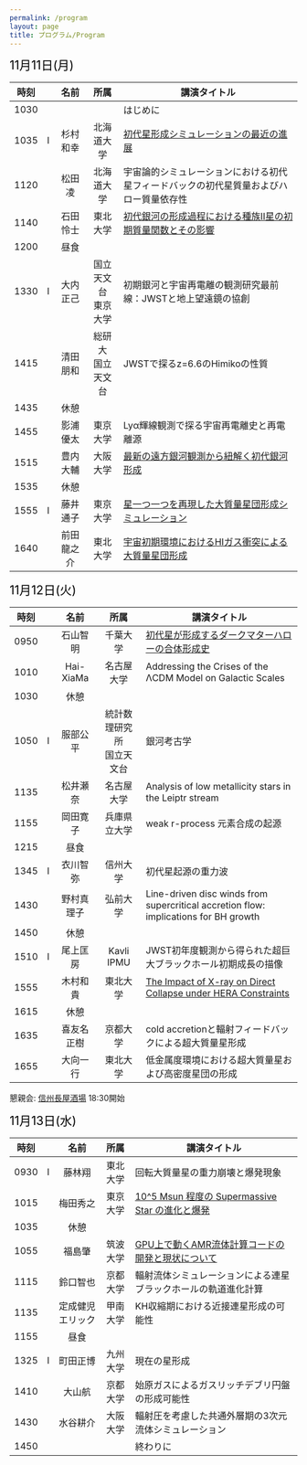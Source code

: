 ```yaml
---
permalink: /program
layout: page
title: プログラム/Program
---
```



<span style="font-size: 150%; color: black;">11月11日(月)</span>

| 時刻||名前|所属|講演タイトル|
|:-:|:-:|:------:|:-----:|----|
|1030||  || はじめに|
|1035|I|杉村和幸|北海道大学|[初代星形成シミュレーションの最近の進展](https://fukushimahj.github.io/FSFG2024/pdfs/Kazuyuki_Sugimura.pdf)|
|1120||松田凌|北海道大学|宇宙論的シミュレーションにおける初代星フィードバックの初代星質量およびハロー質量依存性|
|1140||石田怜士|東北大学|[初代銀河の形成過程における種族II星の初期質量関数とその影響](https://fukushimahj.github.io/FSFG2024/pdfs/reishi_ishida.pdf)|
|1200||昼食|||
|1330|I|大内正己|国立天文台<br>東京大学|初期銀河と宇宙再電離の観測研究最前線：JWSTと地上望遠鏡の協創|
|1415||清田朋和|総研大<br>国立天文台|JWSTで探るz=6.6のHimikoの性質|
|1435||休憩|||
|1455||影浦優太|東京大学|Lyα輝線観測で探る宇宙再電離史と再電離源|
|1515||豊内大輔|大阪大学|[最新の遠方銀河観測から紐解く初代銀河形成](https://fukushimahj.github.io/FSFG2024/pdfs/D_toyouchi.pdf)|
|1535||休憩|||
|1555|I|藤井通子|東京大学|[星一つ一つを再現した大質量星団形成シミュレーション](https://fukushimahj.github.io/FSFG2024/pdfs/First_star_first_galaxy_workshop2024_fujiiM.pdf)|
|1640||前田龍之介|東北大学|[宇宙初期環境におけるHIガス衝突による大質量星団形成](https://fukushimahj.github.io/FSFG2024/pdfs/FSFG_2024_ryunosuke_maeda.pdf)|



<span style="font-size: 150%; color: black;">11月12日(火)</span>


| 時刻||名前|所属|講演タイトル|
|:-:|:-:|:------:|:-----:|----|
|0950||石山智明|千葉大学|[初代星が形成するダークマターハローの合体形成史](https://fukushimahj.github.io/FSFG2024/pdfs/ishiyama.pdf)|
|1010||Hai-XiaMa|名古屋大学|Addressing the Crises of the ΛCDM Model on Galactic Scales|
|1030||休憩|||
|1050|I|服部公平|統計数理研究所<br>国立天文台|銀河考古学|
|1135||松井瀬奈|名古屋大学|Analysis of low metallicity stars in the Leiptr stream|
|1155||岡田寛子|兵庫県立大学|weak r-process 元素合成の起源|
|1215||昼食|||
|1345|I|衣川智弥|信州大学|初代星起源の重力波|
|1430||野村真理子|弘前大学|Line-driven disc winds from supercritical accretion flow: implications for BH growth|
|1450||休憩|||
|1510|I|尾上匡房|Kavli IPMU|JWST初年度観測から得られた超巨大ブラックホール初期成長の描像|
|1555||木村和貴|東北大学|[The Impact of X-ray on Direct Collapse under HERA Constraints](https://fukushimahj.github.io/FSFG2024/pdfs/kimura.pdf)|
|1615||休憩|||
|1635||喜友名正樹|京都大学|cold accretionと輻射フィードバックによる超大質量星形成|
|1655||大向一行|東北大学|低金属度環境における超大質量星および高密度星団の形成|

懇親会: [信州長屋酒場](https://marutomisuisan.jpn.com/nagaya-shinsyu/) 18:30開始




<span style="font-size: 150%; color: black;">11月13日(水)</span>


| 時刻||名前|所属|講演タイトル|
|:-:|:-:|:------:|:-----:|----|
|0930|I|藤林翔|東北大学|回転大質量星の重力崩壊と爆発現象|
|1015||梅田秀之|東京大学|[10^5 Msun 程度の Supermassive Star の進化と爆発](https://fukushimahj.github.io/FSFG2024/pdfs/Umeda.pdf)|
|1035||休憩|||
|1055||福島肇|筑波大学|[GPU上で動くAMR流体計算コードの開発と現状について](https://fukushimahj.github.io/FSFG2024/pdfs/FSFG2024_Fukushima.pdf)|
|1115||鈴口智也|京都大学|輻射流体シミュレーションによる連星ブラックホールの軌道進化計算|
|1135||定成健児エリック|甲南大学|KH収縮期における近接連星形成の可能性|
|1155||昼食|||
|1325|I|町田正博|九州大学|現在の星形成|
|1410||大山航|京都大学|始原ガスによるガスリッチデブリ円盤の形成可能性|
|1430||水谷耕介 |大阪大学|輻射圧を考慮した共通外層期の3次元流体シミュレーション|
|1450||  || 終わりに|


